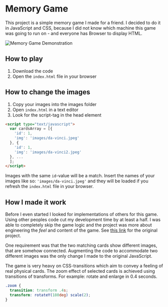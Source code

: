 # Memory Game

This project is a simple memory game I made for a friend. I decided to do it in JavaScript and CSS, because I did not know which machine this game was going to run on - and everyone has Browser to display HTML.

![Memory Game Demonstration](./memory-game.gif)

## How to play

1. Download the code
2. Open the `index.html` file in your browser

## How to change the images

1. Copy your images into the images folder
2. Open `index.html` in a text editor
3. Look for the script-tag in the head element

```html
<script type="text/javascript">
  var cardsArray = [{
    'id': 1,
    'img': 'images/da-vinci.jpeg'
  }, {
    'id': 1,
    'img': 'images/da-vinci2.jpeg'
  }, ...
  ];
</script>
```

Images with the same `id`-value will be a match. Insert the names of your images like so: `'images/da-vinci.jpeg'` and they will be loaded if you refresh the `index.html` file in your browser.


## How I made it work

Before I even started I looked for implementations of others for this game. Using other peoples code cut my development time by at least a half. I was able to completely skip the game logic and the project was more about engineering the _feel_ and content of the game. See [this link](https://www.taniarascia.com/how-to-create-a-memory-game-super-mario-with-plain-javascript/) for the original project.

One requirement was that the two matching cards show different images, that are somehow connected. Augmenting the code to accommodate two different images was the only change I made to the original JavaScript.

The game is very heavy on CSS-transitions which aim to convey a feeling of real physical cards. The zoom effect of selected cards is achieved using transitions of transforms. For example: rotate and enlarge in 0.4 seconds.

```css
.zoom {
  transition: transform .4s;
  transform: rotateY(180deg) scale(2);
}
```
